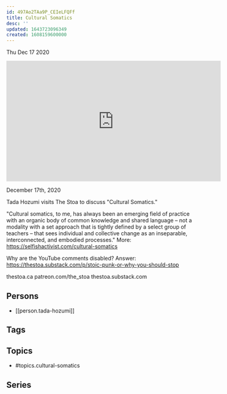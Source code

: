 ```yaml
---
id: 497Ao2TAa9P_CEIeLFQFf
title: Cultural Somatics
desc: ''
updated: 1643723096349
created: 1608159600000
---
```





Thu Dec 17 2020

<iframe width="560" height="315" src="https://www.youtube.com/embed/UYd9vL1QTKc" title="Cultural Somatics w/ Tada Hozumi" frameborder="0" allow="accelerometer; autoplay; clipboard-write; encrypted-media; gyroscope; picture-in-picture" allowfullscreen ></iframe>

December 17th, 2020

Tada Hozumi visits The Stoa to discuss "Cultural Somatics."

"Cultural somatics, to me, has always been an emerging field of practice with an organic body of common knowledge and shared language – not a modality with a set approach that is tightly defined by a select group of teachers – that sees individual and collective change as an inseparable, interconnected, and embodied processes." More: https://selfishactivist.com/cultural-somatics

Why are the YouTube comments disabled? Answer: https://thestoa.substack.com/p/stoic-punk-or-why-you-should-stop

thestoa.ca
patreon.com/the_stoa
thestoa.substack.com

## Persons

- [[person.tada-hozumi]]

## Tags



## Topics

- #topics.cultural-somatics

## Series



